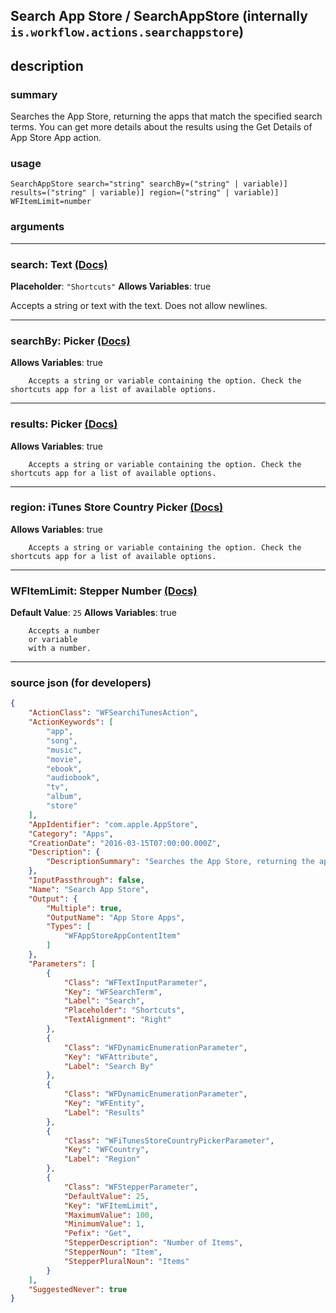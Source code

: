 
## Search App Store / SearchAppStore (internally `is.workflow.actions.searchappstore`)


## description

### summary

Searches the App Store, returning the apps that match the specified search terms. You can get more details about the results using the Get Details of App Store App action.


### usage
```
SearchAppStore search="string" searchBy=("string" | variable)] results=("string" | variable)] region=("string" | variable)] WFItemLimit=number
```

### arguments

---

### search: Text [(Docs)](https://pfgithub.github.io/shortcutslang/gettingstarted#text-field)
**Placeholder**: `"Shortcuts"`
**Allows Variables**: true



Accepts a string 
or text
with the text. Does not allow newlines.

---

### searchBy: Picker [(Docs)](https://pfgithub.github.io/shortcutslang/gettingstarted#other-fields)
**Allows Variables**: true



		Accepts a string or variable containing the option. Check the shortcuts app for a list of available options. 

---

### results: Picker [(Docs)](https://pfgithub.github.io/shortcutslang/gettingstarted#other-fields)
**Allows Variables**: true



		Accepts a string or variable containing the option. Check the shortcuts app for a list of available options. 

---

### region: iTunes Store Country Picker [(Docs)](https://pfgithub.github.io/shortcutslang/gettingstarted#other-fields)
**Allows Variables**: true



		Accepts a string or variable containing the option. Check the shortcuts app for a list of available options. 

---

### WFItemLimit: Stepper Number [(Docs)](https://pfgithub.github.io/shortcutslang/gettingstarted#stepper-number-fields)
**Default Value**: `25`
**Allows Variables**: true



		Accepts a number 
		or variable
		with a number.

---

### source json (for developers)

```json
{
	"ActionClass": "WFSearchiTunesAction",
	"ActionKeywords": [
		"app",
		"song",
		"music",
		"movie",
		"ebook",
		"audiobook",
		"tv",
		"album",
		"store"
	],
	"AppIdentifier": "com.apple.AppStore",
	"Category": "Apps",
	"CreationDate": "2016-03-15T07:00:00.000Z",
	"Description": {
		"DescriptionSummary": "Searches the App Store, returning the apps that match the specified search terms. You can get more details about the results using the Get Details of App Store App action."
	},
	"InputPassthrough": false,
	"Name": "Search App Store",
	"Output": {
		"Multiple": true,
		"OutputName": "App Store Apps",
		"Types": [
			"WFAppStoreAppContentItem"
		]
	},
	"Parameters": [
		{
			"Class": "WFTextInputParameter",
			"Key": "WFSearchTerm",
			"Label": "Search",
			"Placeholder": "Shortcuts",
			"TextAlignment": "Right"
		},
		{
			"Class": "WFDynamicEnumerationParameter",
			"Key": "WFAttribute",
			"Label": "Search By"
		},
		{
			"Class": "WFDynamicEnumerationParameter",
			"Key": "WFEntity",
			"Label": "Results"
		},
		{
			"Class": "WFiTunesStoreCountryPickerParameter",
			"Key": "WFCountry",
			"Label": "Region"
		},
		{
			"Class": "WFStepperParameter",
			"DefaultValue": 25,
			"Key": "WFItemLimit",
			"MaximumValue": 100,
			"MinimumValue": 1,
			"Pefix": "Get",
			"StepperDescription": "Number of Items",
			"StepperNoun": "Item",
			"StepperPluralNoun": "Items"
		}
	],
	"SuggestedNever": true
}
```
